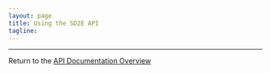 ```yaml
---
layout: page
title: Using the SD2E API
tagline:
---
```


---
Return to the [API Documentation Overview](../index.md)
